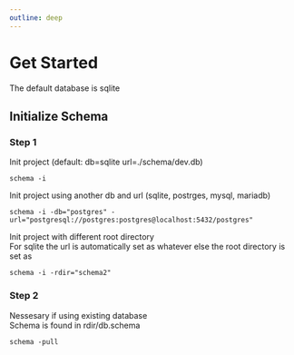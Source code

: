 ```yaml
---
outline: deep
---
```


# Get Started
The default database is sqlite

## Initialize Schema
### Step 1
Init project (default: db=sqlite url=./schema/dev.db) 
```shell
schema -i
```
Init project using another db and url (sqlite, postrges, mysql, mariadb)
```shell
schema -i -db="postgres" -url="postgresql://postgres:postgres@localhost:5432/postgres"
```
Init project with different root directory<br>
For sqlite the url is automatically set as whatever else the root directory is set as
```shell
schema -i -rdir="schema2"
```
### Step 2
Nessesary if using existing database<br>
Schema is found in rdir/db.schema
```shell
schema -pull
```
